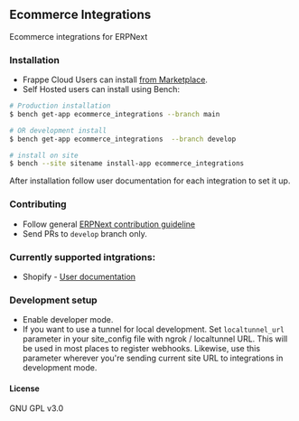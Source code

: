 ## Ecommerce Integrations

Ecommerce integrations for ERPNext


### Installation

- Frappe Cloud Users can install [from Marketplace](https://frappecloud.com/marketplace/apps/ecommerce-integrations).
- Self Hosted users can install using Bench:

```bash
# Production installation
$ bench get-app ecommerce_integrations --branch main

# OR development install
$ bench get-app ecommerce_integrations  --branch develop

# install on site
$ bench --site sitename install-app ecommerce_integrations
```

After installation follow user documentation for each integration to set it up.

### Contributing

- Follow general [ERPNext contribution guideline](https://github.com/frappe/erpnext/wiki/Contribution-Guidelines)
- Send PRs to `develop` branch only.

### Currently supported intgrations:

- Shopify - [User documentation](https://docs.erpnext.com/docs/v13/user/manual/en/erpnext_integration/shopify_integration)


### Development setup

- Enable developer mode.
- If you want to use a tunnel for local development. Set `localtunnel_url` parameter in your site_config file with ngrok / localtunnel URL. This will be used in most places to register webhooks. Likewise, use this parameter wherever you're sending current site URL to integrations in development mode.


#### License

GNU GPL v3.0
